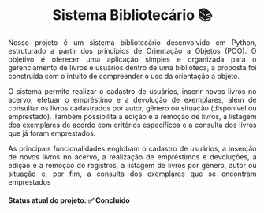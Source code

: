 <h1 align="center"> Sistema Bibliotecário 📚 </h1>
<p align="justify"> Nosso projeto é um sistema bibliotecário desenvolvido em Python, estruturado a partir dos princípios de Orientação a Objetos (POO). O objetivo é oferecer uma aplicação simples e organizada para o gerenciamento de livros e usuários dentro de uma biblioteca, a proposta foi construída com o intuito de compreender o uso da orientação a objeto.</p>
  
<p align="justify"> O sistema permite realizar o cadastro de usuários, inserir novos livros no acervo, efetuar o empréstimo e a devolução de exemplares, além de consultar os livros cadastrados por autor, gênero ou situação (disponível ou emprestado). Também possibilita a edição e a remoção de livros, a listagem dos exemplares de acordo com critérios específicos e a consulta dos livros que já foram emprestados. </p>

<p align="justify"> As principais funcionalidades englobam o cadastro de usuários, a inserção de novos livros no acervo, a realização de empréstimos e devoluções, a edição e a remoção de registros, a listagem de livros por gênero, autor ou situação e, por fim, a consulta dos exemplares que se encontram emprestados</p>

<h4> Status atual do projeto: ✅ Concluído </h4>

